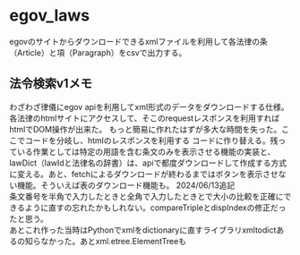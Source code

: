 # egov_laws

egovのサイトからダウンロードできるxmlファイルを利用して各法律の条（Article）と項（Paragraph）をcsvで出力する。

## 法令検索v1メモ
わざわざ律儀にegov apiを利用してxml形式のデータをダウンロードする仕様。
各法律のhtmlサイトにアクセスして、そこのrequestレスポンスを利用すればhtmlでDOM操作が出来た。
もっと簡易に作れたはずが多大な時間を失った。ここでコードを分岐し、htmlのレスポンスを利用する
コードに作り替える。残っている作業としては特定の用語を含む条文のみを表示させる機能の実装と、
lawDict（lawIdと法律名の辞書）は、apiで都度ダウンロードして作成する方式に変える。あと、fetchによるダウンロードが終わるまではボタンを表示させない機能。そういえば表のダウンロード機能も。
2024/06/13追記  
条文番号を半角で入力したときと全角で入力したときとで大小の比較を正確にできるように直すの忘れたかもしれない。compareTripleとdispIndexの修正だったと思う。  
あとこれ作った当時はPythonでxmlをdictionaryに直すライブラリxmltodictあるの知らなかった。あとxml.etree.ElementTreeも
